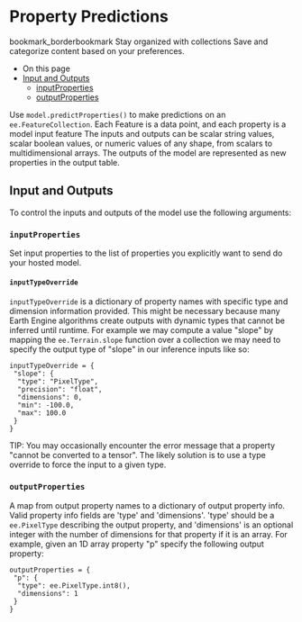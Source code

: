  
#  Property Predictions
bookmark_borderbookmark Stay organized with collections  Save and categorize content based on your preferences.
  * On this page
  * [Input and Outputs](https://developers.google.com/earth-engine/guides/ee-vertex-property-predictions#input_and_outputs)
    * [inputProperties](https://developers.google.com/earth-engine/guides/ee-vertex-property-predictions#inputproperties)
    * [outputProperties](https://developers.google.com/earth-engine/guides/ee-vertex-property-predictions#outputproperties)


Use `model.predictProperties()` to make predictions on an `ee.FeatureCollection`. Each Feature is a data point, and each property is a model input feature The inputs and outputs can be scalar string values, scalar boolean values, or numeric values of any shape, from scalars to multidimensional arrays. The outputs of the model are represented as new properties in the output table.
## Input and Outputs
To control the inputs and outputs of the model use the following arguments:
### `inputProperties`
Set input properties to the list of properties you explicitly want to send do your hosted model.
#### `inputTypeOverride`
`inputTypeOverride` is a dictionary of property names with specific type and dimension information provided. This might be necessary because many Earth Engine algorithms create outputs with dynamic types that cannot be inferred until runtime.
For example we may compute a value "slope" by mapping the `ee.Terrain.slope` function over a collection we may need to specify the output type of "slope" in our inference inputs like so:
```
inputTypeOverride = {
 "slope": {
  "type": "PixelType",
  "precision": "float",
  "dimensions": 0,
  "min": -100.0,
  "max": 100.0
 }
}

```

TIP: You may occasionally encounter the error message that a property "cannot be converted to a tensor". The likely solution is to use a type override to force the input to a given type.
### `outputProperties`
A map from output property names to a dictionary of output property info. Valid property info fields are 'type' and 'dimensions'. 'type' should be a `ee.PixelType` describing the output property, and 'dimensions' is an optional integer with the number of dimensions for that property if it is an array. For example, given an 1D array property "p" specify the following output property:
```
outputProperties = {
 "p": {
  "type": ee.PixelType.int8(),
  "dimensions": 1
 }
}

```

